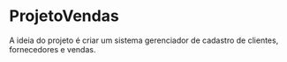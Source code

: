 # ProjetoVendas
A ideia do projeto é criar um sistema gerenciador de cadastro de clientes, fornecedores e vendas.
